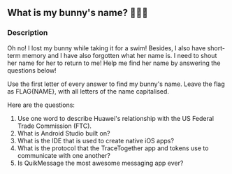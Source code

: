 ## What is my bunny's name? 🐰🐰🐰


### Description
Oh no! I lost my bunny while taking it for a swim! Besides, I also have short-term memory and I have also forgotten what her name is. I need to shout her name for her to return to me! Help me find her name by answering the questions below!

Use the first letter of every answer to find my bunny's name. Leave the flag as FLAG{NAME}, with all letters of the name capitalised.

Here are the questions:
1. Use one word to describe Huawei's relationship with the US Federal Trade Commission (FTC).
2. What is Android Studio built on?
3. What is the IDE that is used to create native iOS apps?
4. What is the protocol that the TraceTogether app and tokens use to communicate with one another?
5. Is QuikMessage the most awesome messaging app ever?  
